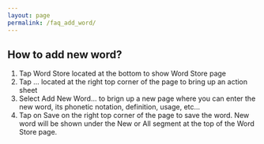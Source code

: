 ```yaml
---
layout: page
permalink: /faq_add_word/
---
```

## How to add new word?
1. Tap Word Store located at the bottom to show Word Store page
1. Tap ... located at the right top corner of the page to bring up an action sheet
1. Select Add New Word... to brign up a new page where you can enter the new word, its phonetic notation, definition, usage, etc...
1. Tap on Save on the right top corner of the page to save the word. New word will be shown under the New or All segment at the top of the Word Store page.
